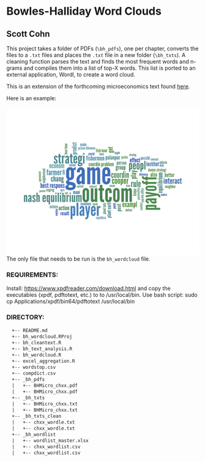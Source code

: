 # Bowles-Halliday Word Clouds

## Scott Cohn

This project takes a folder of PDFs (`\bh_pdfs`), one per chapter, converts the files to a `.txt` files and places the `.txt` file in a new folder (`\bh_txts`). A cleaning function parses the text and finds the most frequent words and n-grams and compiles them into a list of top-X words. This list is ported to an external application, Wordl, to create a word cloud.

This is an extension of the forthcoming microeconomics text found [here](http://simondhalliday.com/microeconomics/).

Here is an example:

<img src="bh_clouds/cloud_01.png"
     alt="ch01"
     style="float: left; margin-right: 10px;" />

The only file that needs to be run is the `bh_wordcloud` file. 

### REQUIREMENTS:
Install: https://www.xpdfreader.com/download.html 
and copy the executables (xpdf, pdftotext, etc.) to to /usr/local/bin.
Use bash script: sudo cp Applications/xpdf/bin64/pdftotext /usr/local/bin

### DIRECTORY:

```
  +-- README.md
  +-- bh_wordcloud.RProj
  +-- bh_cleantext.R
  +-- bh_text_analysis.R
  +-- bh_wordcloud.R 
  +-- excel_aggregation.R
  +-- wordstop.csv
  +-- compdict.csv
  +-- _bh_pdfs
  |   +-- BHMicro_chxx.pdf
  |   +-- BHMicro_chxx.pdf
  +-- _bh_txts
  |   +-- BHMicro_chxx.txt
  |   +-- BHMicro_chxx.txt
  +-- _bh_txts_clean
  |   +-- chxx_wordle.txt
  |   +-- chxx_wordle.txt
  +-- _bh_wordlist
  |   +-- wordlist_master.xlsx
  |   +-- chxx_wordlist.csv
  |   +-- chxx_wordlist.csv
```
